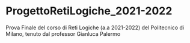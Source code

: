 # ProgettoRetiLogiche_2021-2022
Prova Finale del corso di Reti Logiche (a.a 2021-2022) del Politecnico di Milano, tenuto dal professor Gianluca Palermo
